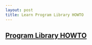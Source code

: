 ```yaml
---
layout: post
title: Learn Program Library HOWTO
---
```


## [Program Library HOWTO](https://dwheeler.com/program-library/Program-Library-HOWTO/index.html)
